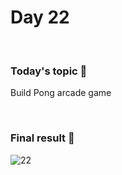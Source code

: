 # Day 22

&nbsp;

### Today's topic 🎯
Build Pong arcade game

&nbsp;

### Final result 🎉
![22](https://user-images.githubusercontent.com/22590804/189540475-02ada9d8-43e4-45fd-bfe2-77a1ab0c3962.jpeg)
